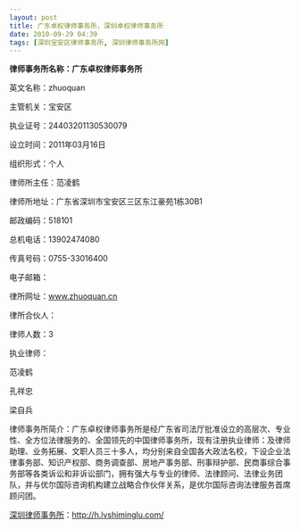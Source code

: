 ```yaml
---
layout: post
title: 广东卓权律师事务所，深圳卓权律师事务所
date: 2010-09-29 04:39
tags: [深圳宝安区律师事务所, 深圳律师事务所网]
---
```

<strong>律师事务所名称：广东卓权律师事务所</strong>

英文名称：zhuoquan

主管机关：宝安区

执业证号：24403201130530079

设立时间：2011年03月16日

组织形式：个人

律师所主任：范凌鹤

律师所地址：广东省深圳市宝安区三区东江豪苑1栋30B1

邮政编码：518101

总机电话：13902474080

传真号码：0755-33016400

电子邮箱：

律所网址：www.zhuoquan.cn

律所合伙人：

律师人数：3

执业律师：

范凌鹤

孔祥忠

梁自兵

律师事务所简介：广东卓权律师事务所是经广东省司法厅批准设立的高层次、专业性、全方位法律服务的、全国领先的中国律师事务所，现有注册执业律师：及律师助理、业务拓展、文职人员三十多人，均分别来自全国各大政法名校，下设企业法律事务部、知识产权部、商务调查部、房地产事务部、刑事辩护部、民商事综合事务部等各类诉讼和非诉讼部门，拥有强大与专业的律师、法律顾问、法律业务团队，并与优尔国际咨询机构建立战略合作伙伴关系，是优尔国际咨询法律服务首席顾问团。



<a href="http://h.lvshiminglu.com/">深圳律师事务所</a>：<a href="http://h.lvshiminglu.com/">http://h.lvshiminglu.com/</a>


